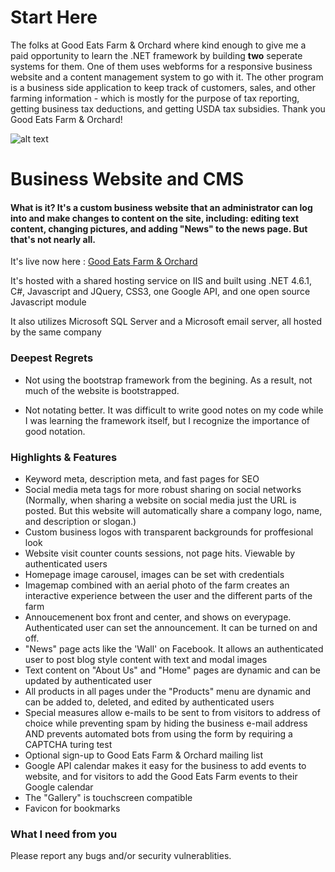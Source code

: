   # Start Here
  The folks at Good Eats Farm & Orchard where kind enough to give me a paid opportunity to learn the .NET framework by building
  **two** seperate systems for them. One of them uses webforms for a responsive business website and a content management system to go
  with it. The other program is a business side application to keep track of customers, sales, and other farming information - which
  is mostly for the purpose of tax reporting, getting business tax deductions, and getting USDA tax subsidies. Thank you Good Eats Farm & Orchard!


  ![alt text](https://orig00.deviantart.net/86ce/f/2017/362/a/c/geflogowhitev2___copy_by_zerosuitrusty-dby6faf.png)
  # Business Website and CMS
  
  #### What is it? It's a custom business website that an administrator can log into and make changes to content on the site, including: editing text content, changing pictures, and adding "News" to the news page. But that's not nearly all.
  
  It's live now here : [Good Eats Farm & Orchard](http://www.goodeatsfarm.com)
  
  It's hosted with a shared hosting service on IIS and built using .NET 4.6.1, C#, Javascript and JQuery, CSS3, one Google API, and one open source Javascript module
  
  It also utilizes Microsoft SQL Server and a Microsoft email server, all hosted by the same company
  
  ### Deepest Regrets
  
  * Not using the bootstrap framework from the begining. As a result, not much of the website is bootstrapped.
  
  * Not notating better. It was difficult to write good notes on my code while I was learning the framework itself, but I recognize the importance of good notation.
  
  ### Highlights & Features
  
  * Keyword meta, description meta, and fast pages for SEO
  * Social media meta tags for more robust sharing on social networks (Normally, when sharing a website on social media just the URL is posted.
  But this website will automatically share a company logo, name, and description or slogan.)
  * Custom business logos with transparent backgrounds for proffesional look
  * Website visit counter counts sessions, not page hits. Viewable by authenticated users
  * Homepage image carousel, images can be set with credentials
  * Imagemap combined with an aerial photo of the farm creates an interactive experience between the user and the different parts of the farm
  * Annoucemenent box front and center, and shows on everypage. Authenticated user can set the announcement. It can be turned on and off.
  * "News" page acts like the 'Wall' on Facebook. It allows an authenticated user to post blog style content with text and modal images
  * Text content on "About Us" and "Home" pages are dynamic and can be updated by authenticated user
  * All products in all pages under the "Products" menu are dynamic and can be added to, deleted, and edited by authenticated users
  * Special measures allow e-mails to be sent to from visitors to address of choice while preventing spam by hiding the business e-mail address AND prevents automated bots from using the form by requiring a CAPTCHA turing test
  * Optional sign-up to Good Eats Farm & Orchard mailing list
  * Google API calendar makes it easy for the business to add events to website, and for visitors to add the Good Eats Farm events to their Google calendar
  * The "Gallery" is touchscreen compatible
  * Favicon for bookmarks
  
  ### What I need from you
  Please report any bugs and/or security vulnerablities.

